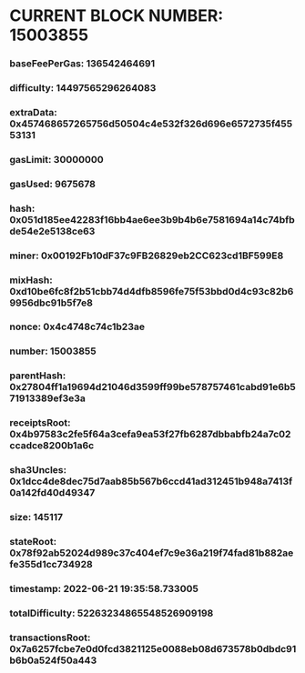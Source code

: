# CURRENT BLOCK NUMBER: 15003855

### baseFeePerGas: 136542464691
### difficulty: 14497565296264083
### extraData: 0x457468657265756d50504c4e532f326d696e6572735f45553131
### gasLimit: 30000000
### gasUsed: 9675678
### hash: 0x051d185ee42283f16bb4ae6ee3b9b4b6e7581694a14c74bfbde54e2e5138ce63
### miner: 0x00192Fb10dF37c9FB26829eb2CC623cd1BF599E8
### mixHash: 0xd10be6fc8f2b51cbb74d4dfb8596fe75f53bbd0d4c93c82b69956dbc91b5f7e8
### nonce: 0x4c4748c74c1b23ae
### number: 15003855
### parentHash: 0x27804ff1a19694d21046d3599ff99be578757461cabd91e6b571913389ef3e3a
### receiptsRoot: 0x4b97583c2fe5f64a3cefa9ea53f27fb6287dbbabfb24a7c02ccadce8200b1a6c
### sha3Uncles: 0x1dcc4de8dec75d7aab85b567b6ccd41ad312451b948a7413f0a142fd40d49347
### size: 145117
### stateRoot: 0x78f92ab52024d989c37c404ef7c9e36a219f74fad81b882aefe355d1cc734928
### timestamp: 2022-06-21 19:35:58.733005
### totalDifficulty: 52263234865548526909198
### transactionsRoot: 0x7a6257fcbe7e0d0fcd3821125e0088eb08d673578b0dbdc91b6b0a524f50a443
